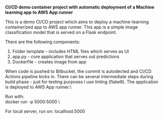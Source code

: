 **CI/CD demo container project with automatic deployment 
of a Machine learning app to
 AWS App runner**

This is a demo CI/CD project which aims to deploy a machine-learning
containerized app to AWS app runner. This app is a simple image classification model that is served on a Flask endpoint.

There are the following components:
1) Folder template - includes HTML files which serves as UI
2) app.py - core application that serves out predictions
3) Dockerfile - creates image from app

When code is pushed to Bitbucket, the commit is autodected and CI/CD Actions pipeline kicks in.
There can be several intermediate steps during build phase - just for testing purposes I use linting (flake8).
The application is deployed to AWS App runner.\

Run with:\
docker run -p 5000:5000 <name of built image>\

For local server, run on: localhost:5000